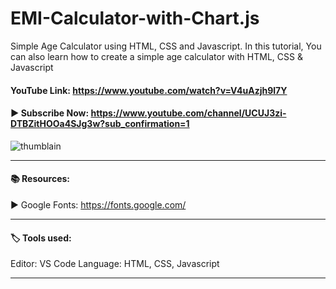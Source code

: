 # EMI-Calculator-with-Chart.js
Simple Age Calculator using HTML, CSS and Javascript.  In this tutorial, You can also learn how to create a simple age calculator with HTML, CSS &amp; Javascript

#### YouTube Link: https://www.youtube.com/watch?v=V4uAzjh9l7Y

#### ▶️  Subscribe Now: https://www.youtube.com/channel/UCUJ3zi-DTBZitHOOa4SJg3w?sub_confirmation=1

![thumblain](https://user-images.githubusercontent.com/98970815/166198694-ee639a07-b069-422d-94a9-124dd7c1e355.png)

------------------------------------------------------------------------

#### 📚 Resources: 

▶️ Google Fonts: https://fonts.google.com/

----------------------------------------------------------------------------
#### 🏷️ Tools used:

Editor: VS Code
Language: HTML, CSS, Javascript

----------------------------------------------------------------------------


